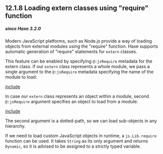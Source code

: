## 12.1.8 Loading extern classes using "require" function

##### since Haxe 3.2.0

Modern JavaScript platforms, such as Node.js provide a way of loading objects
from external modules using the "require" function. Haxe supports automatic generation
of "require" statements for `extern` classes.

This feature can be enabled by specifying `@:jsRequire` metadata for the extern class. If our `extern` class represents a whole module, we pass a single argument to the `@:jsRequire` metadata specifying the name of the module to load:

[include](assets/JSRequireModule.hx)

In case our `extern` class represents an object within a module, second `@:jsRequire` argument specifies an object to load from a module:

[include](assets/JSRequireObject.hx)

The second argument is a dotted-path, so we can load sub-objects in any hierarchy.

If we need to load custom JavaScript objects in runtime, a `js.Lib.require` function can be used. It takes `String` as its only argument and returns `Dynamic`, so it is advised to be assigned to a strictly typed variable.
